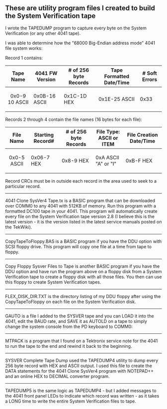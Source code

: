 These are utility program files I created to build the System Verification tape
---------------
I wrote the TAPEDUMP program to capture every byte on the System Verification (or any other 4041 tape).

I was able to determine how the "68000 Big-Endian address mode" 4041 file system works:

Record 1 contains:

| Tape Name | 4041 FW Version | # of 256 byte Records | Tape Formatted Date/Time | # Soft Errors |
|:-----------------:|----------|----------|----------|----------|
| <p>0x0-9 10 ASCII | <p>0x0B-16 ASCII | <p>0x1C-1D HEX | <p>0x1E-25 ASCII | <p>0x33 |

Records 2 through 4 contain the file names (16 bytes for each file):

| File Name | Starting Record# | # of 256 byte Records | File Type: ASCII or ITEM | File Creation Date/Time |
|:-----------------:|----------|----------|----------|----------|
| <p>0x0-5 ASCII | <p>0x06-7 HEX | <p>0x8-9 HEX | <p>0xA ASCII "A" or "I" | <p>0xB-F HEX |

Record CRCs must be in outside each record in the area used to seek to a particular record.


**************
4041 Clone SysVer4 Tape.tx is a BASIC program that can be downloaded over COMM0 to any 4041 with 512KB of memory.
Run this program with a formatted DC100 tape in your 4041.  This program will automatically create every file on the System Verification tape version 2.8 (I believe this is the latest version - it is the version listed in the latest service manuals posted on the TekWiki).
**************
CopyTapeToFloppy.BAS is a BASIC program if you have the DDU option with SCSI floppy drive.  This program will copy one file at a time from tape to floppy.
**************
Copy Floppy Sysver Files to Tape is another BASIC program if you have the DDU option and have run the program above on a floppy disk from a System Verification tape to create a floppy disk with all those files.  You then can use this floppy to create System Verification tapes.
**************
FLEX_DISK_DIR.TXT is the directory listing of my DDU floppy after using the CopyTapeToFloppy on each file on the System Verification disk.
**************
GAUTO is a file I added to the SYSVER tape and you can LOAD it into the 4041, edit the BAUD rate, and SAVE it as AUTOLD on a tape to simply change the system console from the PD keyboard to COMM0:
**************
MTPACK is a program that I found on a Tektronix service note for the 4041 to run the tape to the end and rewind it back to the beginning.
**************
SYSVER Complete Tape Dump used the TAPEDUMP4 utility to dump every 256 byte record with HEX and ASCII output.
I used this file to create the DATA statements for the 4041 Clone SysVer4 program with NOTEPAD++ and an online HEX to DECIMAL converter program.
**************
TAPEDUMP5 is the same logic as TAPEDUMP4 - but I added messages to the 4041 front panel LEDs to indicate which record was written - as it takes a LONG time to write the entire System Verification files to tape.
